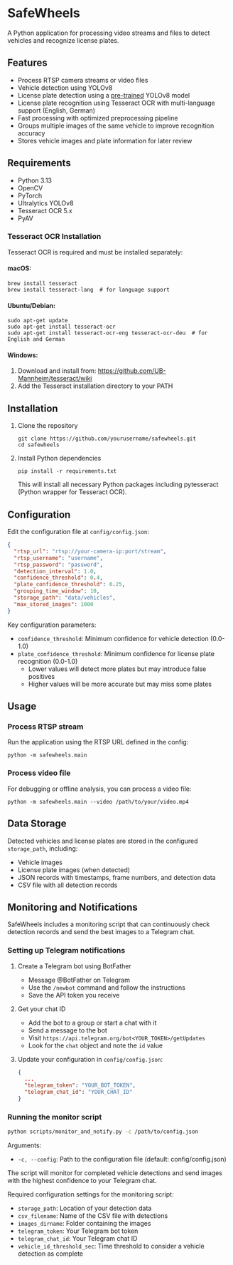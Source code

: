 # SafeWheels

A Python application for processing video streams and files to detect vehicles and recognize license plates.

## Features

- Process RTSP camera streams or video files
- Vehicle detection using YOLOv8
- License plate detection using a [pre-trained](https://github.com/Muhammad-Zeerak-Khan/Automatic-License-Plate-Recognition-using-YOLOv8) YOLOv8 model
- License plate recognition using Tesseract OCR with multi-language support (English, German)
- Fast processing with optimized preprocessing pipeline
- Groups multiple images of the same vehicle to improve recognition accuracy
- Stores vehicle images and plate information for later review

## Requirements

- Python 3.13
- OpenCV
- PyTorch
- Ultralytics YOLOv8
- Tesseract OCR 5.x
- PyAV

### Tesseract OCR Installation

Tesseract OCR is required and must be installed separately:

#### macOS:
```
brew install tesseract
brew install tesseract-lang  # for language support
```

#### Ubuntu/Debian:
```
sudo apt-get update
sudo apt-get install tesseract-ocr
sudo apt-get install tesseract-ocr-eng tesseract-ocr-deu  # for English and German
```

#### Windows:
1. Download and install from: https://github.com/UB-Mannheim/tesseract/wiki
2. Add the Tesseract installation directory to your PATH

## Installation

1. Clone the repository
   ```
   git clone https://github.com/yourusername/safewheels.git
   cd safewheels
   ```

2. Install Python dependencies
   ```
   pip install -r requirements.txt
   ```

   This will install all necessary Python packages including pytesseract (Python wrapper for Tesseract OCR).

## Configuration

Edit the configuration file at `config/config.json`:

```json
{
  "rtsp_url": "rtsp://your-camera-ip:port/stream",
  "rtsp_username": "username",
  "rtsp_password": "password",
  "detection_interval": 1.0,
  "confidence_threshold": 0.4,
  "plate_confidence_threshold": 0.25,
  "grouping_time_window": 10,
  "storage_path": "data/vehicles",
  "max_stored_images": 1000
}
```

Key configuration parameters:
- `confidence_threshold`: Minimum confidence for vehicle detection (0.0-1.0)
- `plate_confidence_threshold`: Minimum confidence for license plate recognition (0.0-1.0)
  - Lower values will detect more plates but may introduce false positives
  - Higher values will be more accurate but may miss some plates

## Usage

### Process RTSP stream

Run the application using the RTSP URL defined in the config:

```
python -m safewheels.main
```

### Process video file

For debugging or offline analysis, you can process a video file:

```
python -m safewheels.main --video /path/to/your/video.mp4
```

## Data Storage

Detected vehicles and license plates are stored in the configured `storage_path`, including:
- Vehicle images
- License plate images (when detected)
- JSON records with timestamps, frame numbers, and detection data
- CSV file with all detection records

## Monitoring and Notifications

SafeWheels includes a monitoring script that can continuously check detection records and send the best images to a Telegram chat.

### Setting up Telegram notifications

1. Create a Telegram bot using BotFather
   - Message @BotFather on Telegram
   - Use the `/newbot` command and follow the instructions
   - Save the API token you receive

2. Get your chat ID
   - Add the bot to a group or start a chat with it
   - Send a message to the bot
   - Visit `https://api.telegram.org/bot<YOUR_TOKEN>/getUpdates`
   - Look for the `chat` object and note the `id` value

3. Update your configuration in `config/config.json`:
   ```json
   {
     ...
     "telegram_token": "YOUR_BOT_TOKEN",
     "telegram_chat_id": "YOUR_CHAT_ID"
   }
   ```

### Running the monitor script

```bash
python scripts/monitor_and_notify.py -c /path/to/config.json
```

Arguments:
- `-c, --config`: Path to the configuration file (default: config/config.json)

The script will monitor for completed vehicle detections and send images with the highest confidence to your Telegram chat.

Required configuration settings for the monitoring script:
- `storage_path`: Location of your detection data
- `csv_filename`: Name of the CSV file with detections
- `images_dirname`: Folder containing the images
- `telegram_token`: Your Telegram bot token
- `telegram_chat_id`: Your Telegram chat ID
- `vehicle_id_threshold_sec`: Time threshold to consider a vehicle detection as complete
